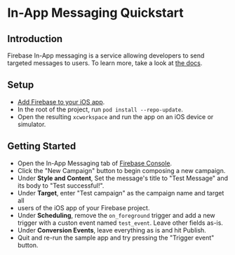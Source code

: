 # In-App Messaging Quickstart
## Introduction
Firebase In-App messaging is a service allowing developers to send targeted
messages to users. To learn more, take a look at [the docs](https://firebase.google.com/docs/ios/setup).
## Setup
  * [Add Firebase to your iOS app][setup-ios].
  * In the root of the project, run `pod install --repo-update`.
  * Open the resulting `xcworkspace` and run the app on an iOS device or simulator.

## Getting Started
  * Open the In-App Messaging tab of [Firebase Console][firebase-console].
  * Click the "New Campaign" button to begin composing a new campaign.
  * Under **Style and Content**, Set the message's title to "Test Message" and
    its body to "Test successful!".
  * Under **Target**, enter "Test campaign" as the campaign name and target all
  * users of the iOS app of your Firebase project.
  * Under **Scheduling**, remove the `on_foreground` trigger and add a new
    trigger with a custon event named `test_event`. Leave other fields as-is.
  * Under **Conversion Events**, leave everything as is and hit Publish.
  * Quit and re-run the sample app and try pressing the "Trigger event" button.


[firestore-docs]: https://firebase.google.com/docs/firestore/
[setup-ios]: https://firebase.google.com/docs/ios/setup
[firebase-console]: https://console.firebase.google.com/project/_/inappmessaging
[firebaseui]: https://github.com/firebase/FirebaseUI-iOS
